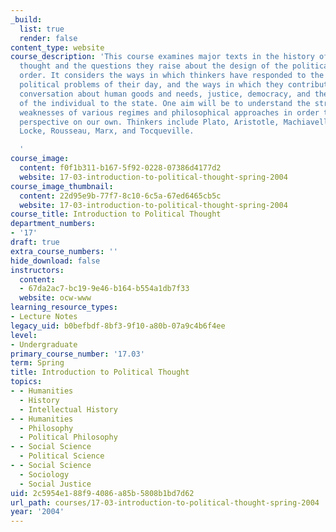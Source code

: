 ```yaml
---
_build:
  list: true
  render: false
content_type: website
course_description: 'This course examines major texts in the history of political
  thought and the questions they raise about the design of the political and social
  order. It considers the ways in which thinkers have responded to the particular
  political problems of their day, and the ways in which they contribute to a broader
  conversation about human goods and needs, justice, democracy, and the proper relationship
  of the individual to the state. One aim will be to understand the strengths and
  weaknesses of various regimes and philosophical approaches in order to gain a critical
  perspective on our own. Thinkers include Plato, Aristotle, Machiavelli, Hobbes,
  Locke, Rousseau, Marx, and Tocqueville.

  '
course_image:
  content: f0f1b311-b167-5f92-0228-07386d4177d2
  website: 17-03-introduction-to-political-thought-spring-2004
course_image_thumbnail:
  content: 22d95e9b-77f7-8c10-6c5a-67ed6465cb5c
  website: 17-03-introduction-to-political-thought-spring-2004
course_title: Introduction to Political Thought
department_numbers:
- '17'
draft: true
extra_course_numbers: ''
hide_download: false
instructors:
  content:
  - 67da2ac7-bc19-9e46-b164-b554a1db7f33
  website: ocw-www
learning_resource_types:
- Lecture Notes
legacy_uid: b0befbdf-8bf3-9f10-a80b-07a9c4b6f4ee
level:
- Undergraduate
primary_course_number: '17.03'
term: Spring
title: Introduction to Political Thought
topics:
- - Humanities
  - History
  - Intellectual History
- - Humanities
  - Philosophy
  - Political Philosophy
- - Social Science
  - Political Science
- - Social Science
  - Sociology
  - Social Justice
uid: 2c5954e1-88f9-4086-a85b-5808b1bd7d62
url_path: courses/17-03-introduction-to-political-thought-spring-2004
year: '2004'
---
```

